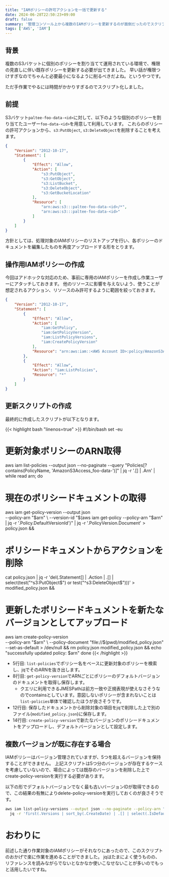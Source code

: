 ```yaml
---
title: "IAMポリシーの許可アクションを一括で更新する"
date: 2024-06-28T22:50:23+09:00
draft: false
summary: '管理コンソール上から複数のIAMポリシーを更新するのが面倒だったのでスクリプト化しました。'
tags: ['AWS', 'IAM']
---
```


## 背景

複数のS3バケットに個別のポリシーを割り当てて運用されている環境で、権限の見直しに伴い既存ポリシーを更新する必要が出てきました。
早い話が権限つけすぎなのでちゃんと必要最小になるように削るべきだよね。というやつです。

ただ手作業でやるには時間がかかりすぎるのでスクリプト化しました。

## 前提

S3バケット`paltee-foo-data-<id>`に対して、以下のような個別のポリシーを割り当てたユーザー`foo-data-<id>`を用意して利用しています。
これらのポリシーの許可アクションから、`s3:PutObject`, `s3:DeleteObject`を削除することを考えます。

```json
{
    "Version": "2012-10-17",
    "Statement": [
        {
            "Effect": "Allow",
            "Action": [
                "s3:PutObject",
                "s3:GetObject",
                "s3:ListBucket",
                "s3:DeleteObject",
                "s3:GetBucketLocation"
            ],
            "Resource": [
                "arn:aws:s3:::paltee-foo-data-<id>/*",
                "arn:aws:s3:::paltee-foo-data-<id>"
            ]
        }
    ]
}
```

方針としては、処理対象のIAMポリシーのリストアップを行い、各ポリシーのドキュメントを編集したものを再度アップロードする形をとります。

## 操作用IAMポリシーの作成
今回はアドホックな対応のため、事前に専用のIAMポリシーを作成し作業ユーザーにアタッチしておきます。
他のリソースに影響を与えないよう、使うことが想定されるアクション、リソースのみ許可するように範囲を絞っておきます。

```json
{
    "Version": "2012-10-17",
    "Statement": [
        {
            "Effect": "Allow",
            "Action": [
                "iam:GetPolicy",
                "iam:GetPolicyVersion",
                "iam:ListPolicyVersions",
                "iam:CreatePolicyVersion"
            ],
            "Resource": "arn:aws:iam::<AWS Account ID>:policy/AmazonS3Access_foo-data-*"
        },
        {
            "Effect": "Allow",
            "Action": "iam:ListPolicies",
            "Resource": "*"
        }
    ]
}
```

## 更新スクリプトの作成

最終的に作成したスクリプトが以下となります。

{{< highlight bash "linenos=true" >}}
#!/bin/bash
set -eu

# 更新対象ポリシーのARN取得
aws iam list-policies --output json --no-paginate --query "Policies[?contains(PolicyName, 'AmazonS3Access_foo-data-')]" | jq -r '.[] | .Arn' | \
while read arn; do
  # 現在のポリシードキュメントの取得
  aws iam get-policy-version --output json \
    --policy-arn "$arn" \
    --version-id "$(aws iam get-policy --policy-arn "$arn" | jq -r '.Policy.DefaultVersionId')" | jq -r '.PolicyVersion.Document' > policy.json &&
  # ポリシードキュメントからアクションを削除
  cat policy.json | jq -r 'del(.Statement[] | .Action | .[] | select(test("^s3:PutObject$") or test("^s3:DeleteObject$")))' > modified_policy.json &&
  # 更新したポリシードキュメントを新たなバージョンとしてアップロード
  aws iam create-policy-version \
    --policy-arn "$arn" \
    --policy-document "file://$(pwd)/modified_policy.json" \
    --set-as-default > /dev/null &&
  rm policy.json modified_policy.json &&
  echo "successfully updated policy: $arn"
done
{{< /highlight >}}

* 5行目: `list-policies`でポリシー名をベースに更新対象のポリシーを検索し、jqでそのARNを抜き出します。
* 8行目: `get-policy-version`でARNごとにポリシーのデフォルトバージョンのドキュメントを取得し保存します。
  * クエリに利用できるJMESPathは前方一致や正規表現が使えなさそうなのでcontainsとしています。意図しないポリシーが含まれないことは`list-policies`単体で確認したほうが良さそうです。
* 12行目: 保存したドキュメントから削除対象の項目をjqで削除した上で別のファイル(`modified_policy.json`)に保存します。
* 14行目: `create-policy-version`で新たなバージョンのポリシードキュメントをアップロードし、デフォルトバージョンとして設定します。

## 複数バージョンが既に存在する場合

IAMポリシーはバージョン管理されていますが、5つを超えるバージョンを保持することができません。
上記スクリプトは5つ分のバージョンが存在するケースを考慮していないので、場合によっては既存のバージョンを削除した上でcreate-policy-versionを実行する必要があります。

以下の形でデフォルトバージョンでなく最も古いバージョンIDが取得できるので、この結果の有無によりdelete-policy-versionを実行しておくのが良さそうです。

```bash
aws iam list-policy-versions --output json --no-paginate --policy-arn "$arn" | \
  jq -r 'first(.Versions | sort_by(.CreateDate) | .[] | select(.IsDefaultVersion == false)) | .VersionId'
```

# おわりに

前述した通り作業対象のIAMポリシーがそれなりにあったので、このスクリプトのおかげで楽に作業を進めることができました。
jqはたまによく使うものの、リファレンスを読みながらでないとなかなか使いこなせないことが多いのでもっと活用したいですね。
